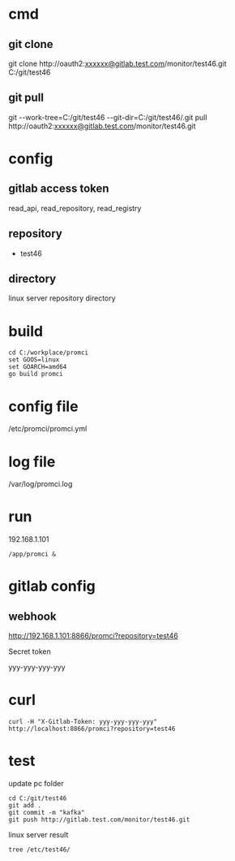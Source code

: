 # cmd
## git clone
git clone http://oauth2:xxxxxx@gitlab.test.com/monitor/test46.git C:/git/test46
## git pull
git --work-tree=C:/git/test46 --git-dir=C:/git/test46/.git pull http://oauth2:xxxxxx@gitlab.test.com/monitor/test46.git

# config
## gitlab access token
read_api, read_repository, read_registry
## repository
* test46
## directory
linux server repository directory

# build
```
cd C:/workplace/promci
set GOOS=linux
set GOARCH=amd64
go build promci
```

# config file
/etc/promci/promci.yml
# log file
/var/log/promci.log
# run
192.168.1.101
```
/app/promci &
```

# gitlab config
## webhook
http://192.168.1.101:8866/promci?repository=test46

Secret token

yyy-yyy-yyy-yyy

# curl
```
curl -H "X-Gitlab-Token: yyy-yyy-yyy-yyy" http://localhost:8866/promci?repository=test46
```
# test
update pc folder
```
cd C:/git/test46
git add .
git commit -m "kafka"
git push http://gitlab.test.com/monitor/test46.git
```
linux server result
```
tree /etc/test46/
```
